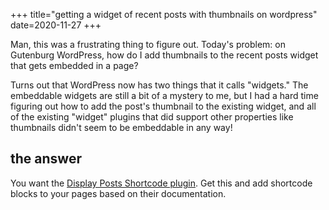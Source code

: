 +++
title="getting a widget of recent posts with thumbnails on wordpress"
date=2020-11-27
+++

Man, this was a frustrating thing to figure out.  Today's problem:  on Gutenburg WordPress, how do I add thumbnails to the recent posts widget that gets embedded in a page?

Turns out that WordPress now has two things that it calls "widgets."  The embeddable widgets are still a bit of a mystery to me, but I had a hard time figuring out how to add the post's thumbnail to the existing widget, and all of the existing "widget" plugins that did support other properties like thumbnails didn't seem to be embeddable in any way!

## the answer

You want the [Display Posts Shortcode plugin](https://wordpress.org/plugins/display-posts-shortcode/).  Get this and add shortcode blocks to your pages based on their documentation.

